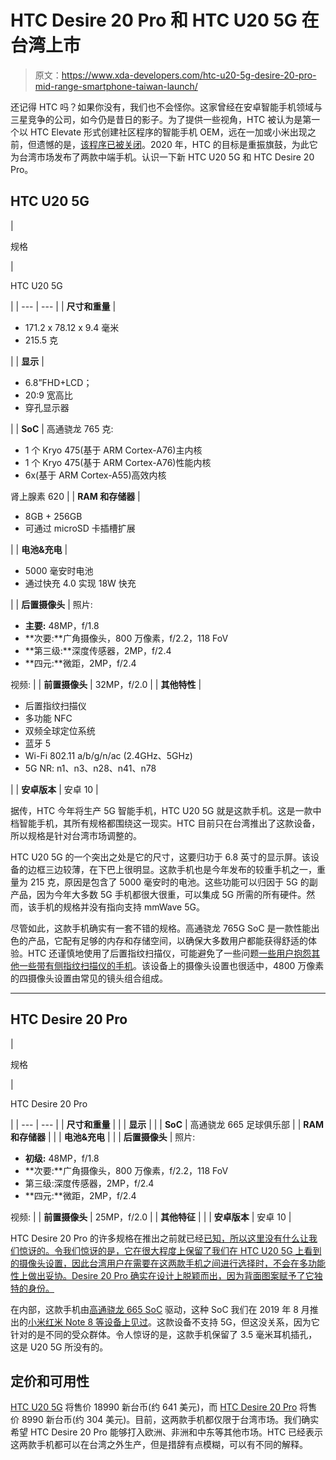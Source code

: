 # HTC Desire 20 Pro 和 HTC U20 5G 在台湾上市

> 原文：<https://www.xda-developers.com/htc-u20-5g-desire-20-pro-mid-range-smartphone-taiwan-launch/>

还记得 HTC 吗？如果你没有，我们也不会怪你。这家曾经在安卓智能手机领域与三星竞争的公司，如今仍是昔日的影子。为了提供一些视角，HTC 被认为是第一个以 HTC Elevate 形式创建社区程序的智能手机 OEM，远在一加或小米出现之前，但遗憾的是，[该程序已被关闭](https://www.xda-developers.com/htc-shuts-down-elevate-community-program/)。2020 年，HTC 的目标是重振旗鼓，为此它为台湾市场发布了两款中端手机。认识一下新 HTC U20 5G 和 HTC Desire 20 Pro。

## HTC U20 5G

| 

规格

 | 

HTC U20 5G

 |
| --- | --- |
| **尺寸和重量** | 

*   171.2 x 78.12 x 9.4 毫米
*   215.5 克

 |
| **显示** | 

*   6.8”FHD+LCD；
*   20:9 宽高比
*   穿孔显示器

 |
| **SoC** | 高通骁龙 765 克:

*   1 个 Kryo 475(基于 ARM Cortex-A76)主内核
*   1 个 Kryo 475(基于 ARM Cortex-A76)性能内核
*   6x(基于 ARM Cortex-A55)高效内核

肾上腺素 620 |
| **RAM 和存储器** | 

*   8GB + 256GB
*   可通过 microSD 卡插槽扩展

 |
| **电池&充电** | 

*   5000 毫安时电池
*   通过快充 4.0 实现 18W 快充

 |
| **后置摄像头** | 照片:

*   **主要:** 48MP，f/1.8
*   **次要:**广角摄像头，800 万像素，f/2.2，118 FoV
*   **第三级:**深度传感器，2MP，f/2.4
*   **四元:**微距，2MP，f/2.4

视频: |
| **前置摄像头** | 32MP，f/2.0 |
| **其他特性** | 

*   后置指纹扫描仪
*   多功能 NFC
*   双频全球定位系统
*   蓝牙 5
*   Wi-Fi 802.11 a/b/g/n/ac (2.4GHz、5GHz)
*   5G NR: n1、n3、n28、n41、n78

 |
| **安卓版本** | 安卓 10 |

据传，HTC 今年将生产 5G 智能手机，HTC U20 5G 就是这款手机。这是一款中档智能手机，其所有规格都围绕这一现实。HTC 目前只在台湾推出了这款设备，所以规格是针对台湾市场调整的。

HTC U20 5G 的一个突出之处是它的尺寸，这要归功于 6.8 英寸的显示屏。该设备的边框三边较薄，在下巴上很明显。这款手机也是今年发布的较重手机之一，重量为 215 克，原因是包含了 5000 毫安时的电池。这些功能可以归因于 5G 的副产品，因为今年大多数 5G 手机都很大很重，可以集成 5G 所需的所有硬件。然而，该手机的规格并没有指向支持 mmWave 5G。

尽管如此，这款手机确实有一套不错的规格。高通骁龙 765G SoC 是一款性能出色的产品，它配有足够的内存和存储空间，以确保大多数用户都能获得舒适的体验。HTC 还谨慎地使用了后置指纹扫描仪，可能避免了一些问题[一些用户抱怨其他一些带有侧指纹扫描仪的手机](https://www.xda-developers.com/some-sony-xperia-1-5-users-using-tape-improve-fingerprint-scanner-recognition/)。该设备上的摄像头设置也很适中，4800 万像素的四摄像头设置由常见的镜头组合组成。

* * *

## HTC Desire 20 Pro

| 

规格

 | 

HTC Desire 20 Pro

 |
| --- | --- |
| **尺寸和重量** |  |
| **显示** |  |
| **SoC** | 高通骁龙 665 足球俱乐部 |
| **RAM 和存储器** |  |
| **电池&充电** |  |
| **后置摄像头** | 照片:

*   **初级:** 48MP，f/1.8
*   **次要:**广角摄像头，800 万像素，f/2.2，118 FoV
*   第三级:深度传感器，2MP，f/2.4
*   **四元:**微距，2MP，f/2.4

视频: |
| **前置摄像头** | 25MP，f/2.0 |
| **其他特征** |  |
| **安卓版本** | 安卓 10 |

HTC Desire 20 Pro 的许多规格在推出之前就已经[已知，所以这里没有什么让我们惊讶的。令我们惊讶的是，它在很大程度上保留了我们在 HTC U20 5G 上看到的摄像头设置，因此台湾用户在需要在这两款手机之间进行选择时，不会在多功能性上做出妥协。Desire 20 Pro 确实在设计上脱颖而出，因为背面图案赋予了它独特的身份。](https://www.xda-developers.com/htc-desire-20-pro-leaks-hole-punch-display-quad-rear-cameras/)

在内部，这款手机由[高通骁龙 665 SoC](https://www.xda-developers.com/qualcomm-snapdragon-665-snapdragon-730g/) 驱动，这种 SoC 我们在 2019 年 8 月推出的[小米红米 Note 8 等设备上见过](https://www.xda-developers.com/redmi-note-8-official-render-48mp-quad-rear-camera-snapdragon-665/)。这款设备不支持 5G，但这没关系，因为它针对的是不同的受众群体。令人惊讶的是，这款手机保留了 3.5 毫米耳机插孔，这是 U20 5G 所没有的。

## 定价和可用性

[HTC U20 5G](https://www.htc.com/tw/smartphones/htc-u20-5g/) 将售价 18990 新台币(约 641 美元)，而 [HTC Desire 20 Pro](https://www.htc.com/tw/smartphones/htc-desire-20-pro/) 将售价 8990 新台币(约 304 美元)。目前，这两款手机都仅限于台湾市场。我们确实希望 HTC Desire 20 Pro 能够打入欧洲、非洲和中东等其他市场。HTC 已经表示这两款手机都可以在台湾之外生产，但是措辞有点模糊，可以有不同的解释。